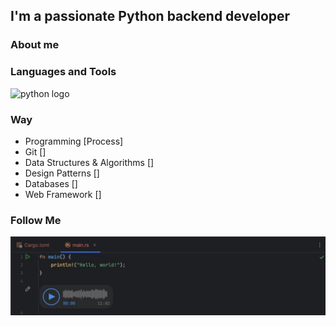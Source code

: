 ## I'm a passionate Python backend developer

### About me



### Languages and Tools

<div align="left">
  <img src="https://cdn.jsdelivr.net/gh/devicons/devicon/icons/python/python-original.svg" height="40" alt="python logo"  />
  <img width="12" />

</div>
 
### Way

- Programming [Process]
- Git []
- Data Structures & Algorithms []
- Design Patterns []
- Databases []
- Web Framework []

### Follow Me

![Header](https://github.com/aTETaGod/atetagod/blob/main/assets/IMG_20231124_170106_672.jpg)